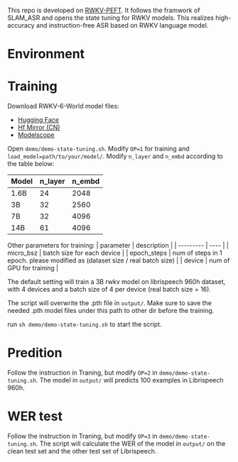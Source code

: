 This repo is developed on [RWKV-PEFT](https://github.com/JL-er/RWKV-PEFT). It follows the framwork of SLAM_ASR and opens the state tuning for RWKV models. This realizes high-accuracy and instruction-free ASR based on RWKV language model.


# Environment

# Training

Download RWKV-6-World model files: 

- [Hugging Face](https://huggingface.co/BlinkDL/rwkv-6-world/tree/main) 
- [Hf Mirror (CN)](https://hf-mirror.com/BlinkDL/rwkv-6-world/tree/main) 
- [Modelscope](https://modelscope.cn/models/Blink_DL/rwkv-6-world/files)

Open ```demo/demo-state-tuning.sh```. Modify ```OP=1``` for training and ```load_model=path/to/your/model/```. Modify ```n_layer``` and ```n_embd``` according to the table below:

|   Model         | n_layer | n_embd  |
| --------- | ---- | ---- | 
| 1.6B | 24 | 2048 | 
| 3B | 32 | 2560 | 
| 7B | 32 | 4096 | 
| 14B | 61 | 4096 |

Other parameters for training:
|   parameter       | description  |
| --------- | ---- |
| micro_bsz | batch size for each device | 
| epoch_steps | num of steps in 1 epoch. please modified as (dataset size / real batch size) | 
| device | num of GPU for training |  

The default setting will train a 3B rwkv model on librispeech 960h dataset, with 4 devices and a batch size of 4 per device (real batch size = 16). 

The script will overwrite the .pth file in ```output/```. Make sure to save the needed .pth model files under this path to other dir before the training.

run ```sh demo/demo-state-tuning.sh``` to start the script.




# Predition

Follow the instruction in Traning, but modify ```OP=2``` in ```demo/demo-state-tuning.sh```. The model in ```output/``` will predicts 100 examples in Librispeech 960h.

# WER test

Follow the instruction in Traning, but modify ```OP=3``` in ```demo/demo-state-tuning.sh```. The script will calculate the WER of the model in ```output/``` on the clean test set and the other test set of Librispeech.
